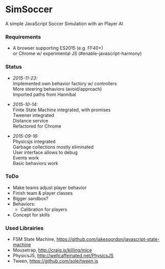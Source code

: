 # SimSoccer
A simple JavaScript Soccer Simulation with an Player AI

### Requirements

 * A browser supporting ES2015 (e.g. FF40+)  
   or Chrome w/ experimental JS (#enable-javascript-harmony)

### Status

 * *2015-11-23:*  
   Implemented own behavior factory w/ controllers  
   More steering behaviors (avoid/approach)  
   Imported paths from Hannibal  

 * *2015-10-14:*  
   Finite State Machine integrated, with promises  
   Tweener integrated  
   Distance service  
   Refactored for Chrome  

 * *2015-09-16:*  
   Physicsjs integrated  
   Garbage collections mostly eliminated  
   User interface allows to debug  
   Events work  
   Basic behaviors work  

### ToDo
   
  * Make teams adjust player behavior
  * Finish team & player classes
  * Bigger sandbox?
  * Behaviors: 
    * Calibration for players
  * Concept for skills


### Used Librairies
  
  * FSM State Machine, https://github.com/jakesgordon/javascript-state-machine
  * Mousetrap, http://craig.is/killing/mice
  * PhysicsJS, http://wellcaffeinated.net/PhysicsJS
  * Tween, https://github.com/sole/tween.js
